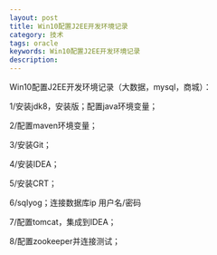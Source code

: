 ```yaml
---
layout: post
title: Win10配置J2EE开发环境记录
category: 技术
tags: oracle
keywords: Win10配置J2EE开发环境记录
description: 
---
```

Win10配置J2EE开发环境记录（大数据，mysql，商城）：

1/安装jdk8，安装版；配置java环境变量；

2/配置maven环境变量；

3/安装Git；

4/安装IDEA；

5/安装CRT；

6/sqlyog；连接数据库ip  用户名/密码  

7/配置tomcat，集成到IDEA；

8/配置zookeeper并连接测试；
